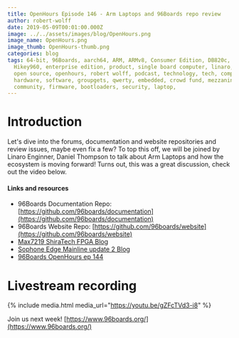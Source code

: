 ```yaml
---
title: OpenHours Episode 146 - Arm Laptops and 96Boards repo review
author: robert-wolff
date: 2019-05-09T00:01:00.000Z
image: ../../assets/images/blog/OpenHours.png
image_name: OpenHours.png
image_thumb: OpenHours-thumb.png
categories: blog
tags: 64-bit, 96Boards, aarch64, ARM, ARMv8, Consumer Edition, DB820c, Rock960,
  Hikey960, enterprise edition, product, single board computer, linaro, linux,
  open source, openhours, robert wolff, podcast, technology, tech, computer,
  hardware, software, groupgets, qwerty, embedded, crowd fund, mezzanine,
  community, firmware, bootloaders, security, laptop,
---
```


# Introduction

Let's dive into the forums, documentation and website repositories and review issues, maybe even fix a few? To top this off, we will be joined by Linaro Enginner, Daniel Thompson to talk about Arm Laptops and how the ecosystem is moving forward! Turns out, this was a great discussion, check out the video below.

#### Links and resources

- 96Boards Documentation Repo: [https://github.com/96boards/documentation](https://github.com/96boards/documentation)
- 96Boards Website Repo: [https://github.com/96boards/website](https://github.com/96boards/website)
- [Max7219 ShiraTech FPGA Blog](https://www.96boards.org/blog/max7219-shiratech-fpga/)
- [Sophone Edge Mainline update 2 Blog](https://www.96boards.org/blog/sophon-edge-mainlining-update-part2/)
- [96Boards OpenHours ep 144](https://www.96boards.org/blog/openhours-ep144/)

# Livestream recording

{% include media.html media_url="https://youtu.be/gZFcTVd3-i8" %}

Join us next week! [https://www.96boards.org/](https://www.96boards.org/)
